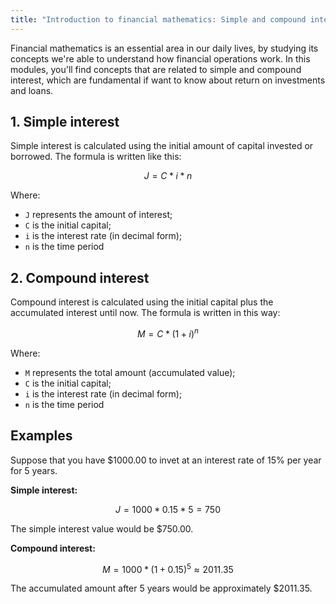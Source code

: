 ```yaml
---
title: "Introduction to financial mathematics: Simple and compound interest"
---
```


Financial mathematics is an essential area in our daily lives, by studying its concepts we're able to
understand how financial operations work. In this modules, you'll find concepts that are related to 
simple and compound interest, which are fundamental if want to know about return on investments and loans.

## 1. Simple interest

Simple interest is calculated using the initial amount of capital invested or borrowed. The formula is
written like this:

$$ J = C*i*n $$

Where:
+ `J` represents the amount of interest;
+ `C` is the initial capital;
+ `i` is the interest rate (in decimal form);
+ `n` is the time period

## 2. Compound interest

Compound interest is calculated using the initial capital plus the accumulated interest until now. The formula
is written in this way:

$$ M = C*(1+i)^n $$

Where:
- `M` represents the total amount (accumulated value);
- `C` is the initial capital;
- `i` is the interest rate (in decimal form);
- `n` is the time period

## Examples

Suppose that you have $1000.00 to invet at an interest rate of 15% per year for 5 years.

**Simple interest:**

$$ J = 1000*0.15*5 = 750 $$

The simple interest value would be $750.00.

**Compound interest:**

$$ M = 1000*(1+0.15)^5 \approx 2011.35 $$

The accumulated amount after 5 years would be approximately $2011.35.


